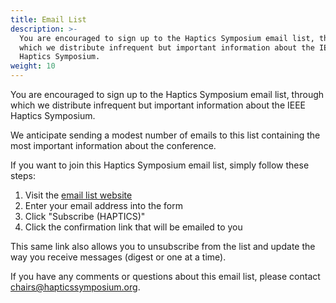```yaml
---
title: Email List
description: >-
  You are encouraged to sign up to the Haptics Symposium email list, through
  which we distribute infrequent but important information about the IEEE
  Haptics Symposium.
weight: 10
---
```

You are encouraged to sign up to the Haptics Symposium email list, through which we distribute infrequent but important information about the IEEE Haptics Symposium.

We anticipate sending a modest number of emails to this list containing the most important information about the conference.

If you want to join this Haptics Symposium email list, simply follow these steps:

1. Visit the [email list website](https://listserv.ieee.org/cgi-bin/wa?SUBED1=haptics&A=1)
2. Enter your email address into the form
3. Click "Subscribe (HAPTICS)"
4. Click the confirmation link that will be emailed to you

This same link also allows you to unsubscribe from the list and update the way you receive messages (digest or one at a time).

If you have any comments or questions about this email list, please contact [chairs@hapticssymposium.org](chairs@hapticssymposium.org).
